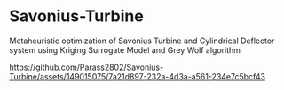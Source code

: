 # Savonius-Turbine
Metaheuristic optimization of Savonius Turbine and Cylindrical Deflector system using Kriging Surrogate Model and Grey Wolf algorithm


https://github.com/Parass2802/Savonius-Turbine/assets/149015075/7a21d897-232a-4d3a-a561-234e7c5bcf43

